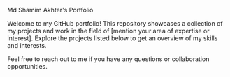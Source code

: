 Md Shamim Akhter's Portfolio

Welcome to my GitHub portfolio! This repository showcases a collection of my projects and work in the field of [mention your area of expertise or interest]. Explore the projects listed below to get an overview of my skills and interests.

Feel free to reach out to me if you have any questions or collaboration opportunities.

